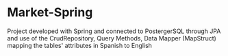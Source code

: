 # Market-Spring
Project developed with Spring and connected to PostergerSQL through JPA
and use of the CrudRepository, Query Methods, Data Mapper (MapStruct) mapping the tables' 
attributes in Spanish to English